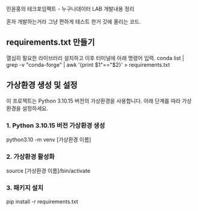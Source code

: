 민윤홍의 테크포임팩트 - 누구나데이터 LAB 개발내용 정리

혼자 개발하는거라 그냥 편하게 테스트 한거 깃에 올리는 코드.

## requirements.txt 만들기
열심히 필요한 라이브러리 설치하고 이후 터미널에 아래 명령어 입력.
conda list | grep -v "conda-forge" | awk '{print $1"=="$2}' > requirements.txt


## 가상환경 생성 및 설정

이 프로젝트는 Python 3.10.15 버전의 가상환경을 사용합니다. 아래 단계를 따라 가상환경을 설정하세요.

### 1. Python 3.10.15 버전 가상환경 생성
python3.10 -m venv [가상환경 이름]

### 2. 가상환경 활성화
source [가상환경 이름]/bin/activate


### 3. 패키지 설치
pip install -r requirements.txt
